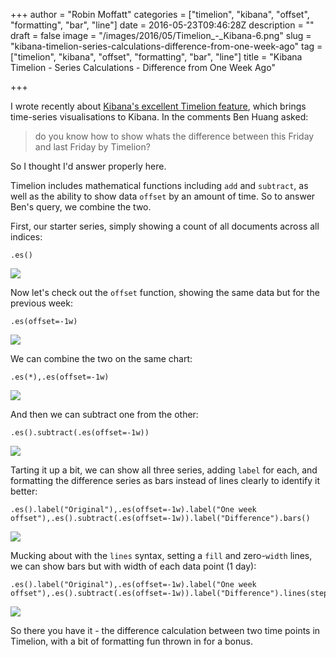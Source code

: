 +++
author = "Robin Moffatt"
categories = ["timelion", "kibana", "offset", "formatting", "bar", "line"]
date = 2016-05-23T09:46:28Z
description = ""
draft = false
image = "/images/2016/05/Timelion_-_Kibana-6.png"
slug = "kibana-timelion-series-calculations-difference-from-one-week-ago"
tag = ["timelion", "kibana", "offset", "formatting", "bar", "line"]
title = "Kibana Timelion - Series Calculations - Difference from One Week Ago"

+++

I wrote recently about [Kibana's excellent Timelion feature](http://rmoff.net/2016/03/29/experiments-with-kibana-timelion-2/), which brings time-series visualisations to Kibana. In the comments Ben Huang asked: 

> do you know how to show whats the difference between this Friday and last Friday by Timelion?

So I thought I'd answer properly here. 

Timelion includes mathematical functions including `add` and `subtract`, as well as the ability to show data `offset` by an amount of time. So to answer Ben's query, we combine the two. 

First, our starter series, simply showing a count of all documents across all indices: 

    .es()

![](/images/2016/05/Timelion_-_Kibana.png)

Now let's check out the `offset` function, showing the same data but for the previous week: 

    .es(offset=-1w)

![](/images/2016/05/Timelion_-_Kibana-1.png)

We can combine the two on the same chart: 

    .es(*),.es(offset=-1w)

![](/images/2016/05/Timelion_-_Kibana-2.png)

And then we can subtract one from the other: 

    .es().subtract(.es(offset=-1w))

![](/images/2016/05/Timelion_-_Kibana-3.png)

Tarting it up a bit, we can show all three series, adding `label` for each, and formatting the difference series as bars instead of lines clearly to identify it better: 

    .es().label("Original"),.es(offset=-1w).label("One week offset"),.es().subtract(.es(offset=-1w)).label("Difference").bars()

![](/images/2016/05/Timelion_-_Kibana-4.png)

Mucking about with the `lines` syntax, setting a `fill` and zero-`width` lines, we can show bars but with width of each data point (1 day): 

    .es().label("Original"),.es(offset=-1w).label("One week offset"),.es().subtract(.es(offset=-1w)).label("Difference").lines(steps=1,fill=2,width=0)

![](/images/2016/05/Timelion_-_Kibana-5.png)

So there you have it - the difference calculation between two time points in Timelion, with a bit of formatting fun thrown in for a bonus.
